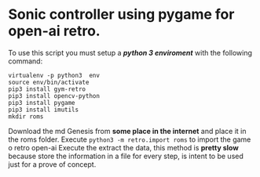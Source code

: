 # Sonic controller using pygame for open-ai retro.

To use this script you must setup a ***python 3 enviroment*** with the following command:

```
virtualenv -p python3  env
source env/bin/activate
pip3 install gym-retro
pip3 install opencv-python
pip3 install pygame
pip3 install imutils
mkdir roms
```

Download the md Genesis from **some place in the internet** and place it in the roms folder.
Execute ```python3 -m retro.import roms``` to import the game o retro open-ai
Execute the extract the data, this method is **pretty slow** because store the information in a file for every step, is intent to be used just for a prove of concept.




